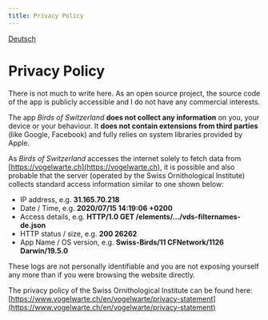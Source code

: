 ```yaml
---
title: Privacy Policy
---
```

[Deutsch](de/privacy.md)

# Privacy Policy

There is not much to write here. As an open source project, the source code of the app is publicly accessible and I do not have any commercial interests.

The app *Birds of Switzerland* **does not collect any information** on you, your device or your behaviour.
It **does not contain extensions from third parties** (like Google, Facebook) and fully relies on system libraries provided by Apple.

As *Birds of Switzerland* accesses the internet solely to fetch data from [https://vogelwarte.ch](https://vogelwarte.ch), it is possible and also probable that the server (operated by the Swiss Ornithological Institute) collects standard access information similar to one shown below:

- IP address, e.g. **31.165.70.218**
- Date / Time, e.g. **2020/07/15 14:19:06 +0200**
- Access details, e.g. **HTTP/1.0 GET /elements/.../vds-filternames-de.json**
- HTTP status / size, e.g. **200 26262**
- App Name / OS version, e.g. **Swiss-Birds/11 CFNetwork/1126 Darwin/19.5.0**

These logs are not personally identifiable and you are not exposing yourself any more than if you were browsing the website directly.

The privacy policy of the Swiss Ornithological Institute can be found here: [https://www.vogelwarte.ch/en/vogelwarte/privacy-statement](https://www.vogelwarte.ch/en/vogelwarte/privacy-statement)
